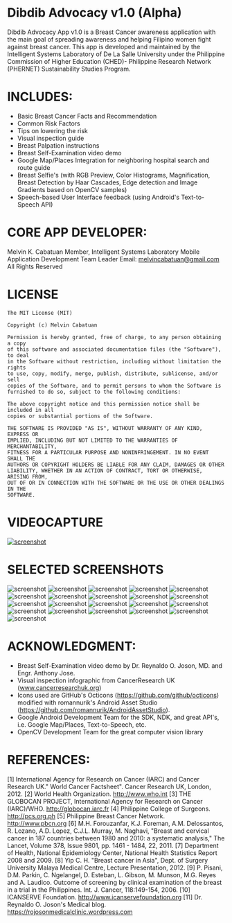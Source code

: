 # Dibdib Advocacy v1.0 (Alpha)

Dibdib Advocacy App v1.0 is a Breast Cancer awareness application with the main goal of spreading awareness and helping Filipino women fight against breast cancer. This app is developed and maintained by the Intelligent Systems Laboratory of De La Salle University under the Philippine Commission of Higher Education (CHED)- Philippine Research Network (PHERNET) Sustainability Studies Program.   


# INCLUDES:
- Basic Breast Cancer Facts and Recommendation
- Common Risk Factors
- Tips on lowering the risk
- Visual inspection guide
- Breast Palpation instructions
- Breast Self-Examination video demo 
- Google Map/Places Integration for neighboring hospital search and route guide
- Breast Selfie's (with RGB Preview, Color Histograms, Magnification, Breast Detection by Haar Cascades, Edge detection and Image Gradients based on OpenCV samples)
- Speech-based User Interface feedback (using Android's Text-to-Speech API)


# CORE APP DEVELOPER:

Melvin K. Cabatuan
Member, Intelligent Systems Laboratory
Mobile Application Development Team Leader
Email: melvincabatuan@gmail.com
All Rights Reserved

# LICENSE

```text
The MIT License (MIT)

Copyright (c) Melvin Cabatuan

Permission is hereby granted, free of charge, to any person obtaining a copy
of this software and associated documentation files (the "Software"), to deal
in the Software without restriction, including without limitation the rights
to use, copy, modify, merge, publish, distribute, sublicense, and/or sell
copies of the Software, and to permit persons to whom the Software is
furnished to do so, subject to the following conditions:

The above copyright notice and this permission notice shall be included in all
copies or substantial portions of the Software.

THE SOFTWARE IS PROVIDED "AS IS", WITHOUT WARRANTY OF ANY KIND, EXPRESS OR
IMPLIED, INCLUDING BUT NOT LIMITED TO THE WARRANTIES OF MERCHANTABILITY,
FITNESS FOR A PARTICULAR PURPOSE AND NONINFRINGEMENT. IN NO EVENT SHALL THE
AUTHORS OR COPYRIGHT HOLDERS BE LIABLE FOR ANY CLAIM, DAMAGES OR OTHER
LIABILITY, WHETHER IN AN ACTION OF CONTRACT, TORT OR OTHERWISE, ARISING FROM,
OUT OF OR IN CONNECTION WITH THE SOFTWARE OR THE USE OR OTHER DEALINGS IN THE
SOFTWARE.
```

# VIDEOCAPTURE

[![screenshot](screenshot_001.png)](https://youtu.be/p6PartliODg)

# SELECTED SCREENSHOTS

![screenshot](./screenshots/app_splash_screen.png)
![screenshot](./screenshots/device-2015-12-12-160209.png)
![screenshot](./screenshots/device-2015-10-23-015111.png)
![screenshot](./screenshots/device-2015-10-23-015136.png)
![screenshot](./screenshots/device-2015-10-23-015154.png)
![screenshot](./screenshots/device-2015-10-23-015558.png)
![screenshot](./screenshots/device-2015-10-23-015711.png)
![screenshot](./screenshots/device-2015-10-23-015821.png)
![screenshot](./screenshots/device-2015-10-23-020147.png)
![screenshot](./screenshots/device-2015-11-03-150532.png)
![screenshot](./screenshots/device-2015-11-03-150746.png)
![screenshot](./screenshots/device-2015-11-03-150832.png)
![screenshot](./screenshots/device-2015-11-03-150915.png)
![screenshot](./screenshots/device-2015-11-04-082029.png)
![screenshot](./screenshots/device-2015-11-04-082056.png)
![screenshot](./screenshots/device-2015-11-04-082445.png)
![screenshot](./screenshots/device-2015-11-04-083751.png)
![screenshot](./screenshots/device-2015-12-12-160346.png)
![screenshot](./screenshots/device-2015-12-12-161210.png)
![screenshot](./screenshots/device-2015-12-12-161248.png)
![screenshot](./screenshots/device-2015-12-12-161331.png)


# ACKNOWLEDGMENT:
- Breast Self-Examination video demo by Dr. Reynaldo O. Joson, MD. and Engr. Anthony Jose.
- Visual inspection infographic from CancerResearch UK (www.cancerresearchuk.org)
- Icons used are GitHub's Octicons (https://github.com/github/octicons) modified with romannurik's Android Asset Studio (https://github.com/romannurik/AndroidAssetStudio).
- Google Android Development Team for the SDK, NDK, and great API's, i.e. Google Map/Places, Text-to-Speech, etc. 
- OpenCV Development Team for the great computer vision library


# REFERENCES:
[1] International Agency for Research on Cancer (IARC) and Cancer Research UK."
World Cancer Factsheet". Cancer Research UK, London, 2012.
[2] World Health Organization. http://www.who.int 
[3] THE GLOBOCAN PROJECT, International Agency for Research on Cancer (IARC)/WHO. http://globocan.iarc.fr
[4] Philippine College of Surgeons. http://pcs.org.ph
[5] Philippine Breast Cancer Network. http://www.pbcn.org
[6] M.H. Forouzanfar, K.J. Foreman, A.M. Delossantos, R. Lozano, A.D. Lopez, C.J.L.
Murray, M. Naghavi, "Breast and cervical cancer in 187 countries between 1980 and 2010:
a systematic analysis," The Lancet, Volume 378, Issue 9801, pp. 1461 - 1484, 22, 2011.
[7] Department of Health, National Epidemiology Center, National Health Statistics Report
2008 and 2009.
[8] Yip C. H. "Breast cancer in Asia", Dept. of Surgery University Malaya Medical Centre,
Lecture Presentation, 2012.
[9] P. Pisani, D.M. Parkin, C. Ngelangel, D. Esteban, L. Gibson, M. Munson, M.G. Reyes
and A. Laudico. Outcome of screening by clinical examination of the breast in a trial in the
Philippines. Int. J. Cancer, 118:149-154, 2006.
[10] ICANSERVE Foundation. http://www.icanservefoundation.org
[11] Dr. Reynaldo O. Joson's Medical blog. https://rojosonmedicalclinic.wordpress.com
